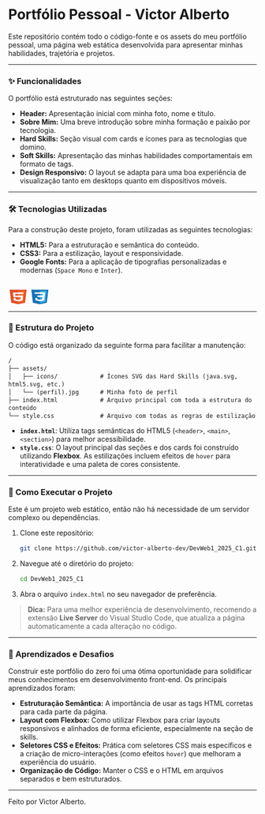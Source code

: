 # Portfólio Pessoal - Victor Alberto

Este repositório contém todo o código-fonte e os assets do meu portfólio pessoal, uma página web estática desenvolvida para apresentar minhas habilidades, trajetória e projetos.

---

### ✨ Funcionalidades

O portfólio está estruturado nas seguintes seções:

-   **Header:** Apresentação inicial com minha foto, nome e título.
-   **Sobre Mim:** Uma breve introdução sobre minha formação e paixão por tecnologia.
-   **Hard Skills:** Seção visual com cards e ícones para as tecnologias que domino.
-   **Soft Skills:** Apresentação das minhas habilidades comportamentais em formato de tags.
-   **Design Responsivo:** O layout se adapta para uma boa experiência de visualização tanto em desktops quanto em dispositivos móveis.

---

### 🛠️ Tecnologias Utilizadas

Para a construção deste projeto, foram utilizadas as seguintes tecnologias:

-   **HTML5:** Para a estruturação e semântica do conteúdo.
-   **CSS3:** Para a estilização, layout e responsividade.
-   **Google Fonts:** Para a aplicação de tipografias personalizadas e modernas (`Space Mono` e `Inter`).

<div style="display: inline_block"><br>
  <img align="center" alt="HTML5" height="30" width="40" src="https://raw.githubusercontent.com/devicons/devicon/master/icons/html5/html5-original.svg">
  <img align="center" alt="CSS3" height="30" width="40" src="https://raw.githubusercontent.com/devicons/devicon/master/icons/css3/css3-original.svg">
</div>

---

### 📂 Estrutura do Projeto

O código está organizado da seguinte forma para facilitar a manutenção:

```
/
├── assets/
│   ├── icons/            # Ícones SVG das Hard Skills (java.svg, html5.svg, etc.)
│   └── (perfil).jpg      # Minha foto de perfil
├── index.html            # Arquivo principal com toda a estrutura do conteúdo
└── style.css             # Arquivo com todas as regras de estilização
```

-   **`index.html`**: Utiliza tags semânticas do HTML5 (`<header>`, `<main>`, `<section>`) para melhor acessibilidade.
-   **`style.css`**: O layout principal das seções e dos cards foi construído utilizando **Flexbox**. As estilizações incluem efeitos de `hover` para interatividade e uma paleta de cores consistente.

---

### 🚀 Como Executar o Projeto

Este é um projeto web estático, então não há necessidade de um servidor complexo ou dependências.

1.  Clone este repositório:
    ```bash
    git clone https://github.com/victor-alberto-dev/DevWeb1_2025_C1.git
    ```
2.  Navegue até o diretório do projeto:
    ```bash
    cd DevWeb1_2025_C1
    ```
3.  Abra o arquivo `index.html` no seu navegador de preferência.

> **Dica:** Para uma melhor experiência de desenvolvimento, recomendo a extensão **Live Server** do Visual Studio Code, que atualiza a página automaticamente a cada alteração no código.

---

### 🧠 Aprendizados e Desafios

Construir este portfólio do zero foi uma ótima oportunidade para solidificar meus conhecimentos em desenvolvimento front-end. Os principais aprendizados foram:

-   **Estruturação Semântica:** A importância de usar as tags HTML corretas para cada parte da página.
-   **Layout com Flexbox:** Como utilizar Flexbox para criar layouts responsivos e alinhados de forma eficiente, especialmente na seção de skills.
-   **Seletores CSS e Efeitos:** Prática com seletores CSS mais específicos e a criação de micro-interações (como efeitos `hover`) que melhoram a experiência do usuário.
-   **Organização de Código:** Manter o CSS e o HTML em arquivos separados e bem estruturados.

---

Feito por Victor Alberto.